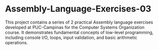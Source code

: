 # Assembly-Language-Exercises-03
This project contains a series of 2 practical Assembly language exercises developed at PUC-Campinas for the Computer Systems Organization course. It demonstrates fundamental concepts of low-level programming, including console I/O, loops, input validation, and basic arithmetic operations.
